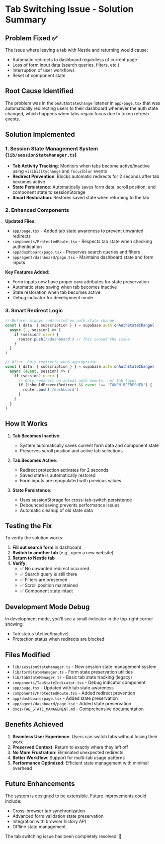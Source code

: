 # Tab Switching Issue - Solution Summary

## Problem Fixed ✅

The issue where leaving a tab with Nestie and returning would cause:
- Automatic redirects to dashboard regardless of current page
- Loss of form input data (search queries, filters, etc.)
- Interruption of user workflows
- Reset of component state

## Root Cause Identified

The problem was in the `onAuthStateChange` listener in `app/page.tsx` that was automatically redirecting users to their dashboard whenever the auth state changed, which happens when tabs regain focus due to token refresh events.

## Solution Implemented

### 1. Session State Management System (`lib/sessionStateManager.ts`)
- **Tab Activity Tracking**: Monitors when tabs become active/inactive using `visibilitychange` and `focus`/`blur` events
- **Redirect Prevention**: Blocks automatic redirects for 2 seconds after tab becomes active
- **State Persistence**: Automatically saves form data, scroll position, and component state to sessionStorage
- **Smart Restoration**: Restores saved state when returning to the tab

### 2. Enhanced Components

**Updated Files:**
- `app/page.tsx` - Added tab state awareness to prevent unwanted redirects
- `components/ProtectedRoute.tsx` - Respects tab state when checking authentication
- `app/dashboard/page.tsx` - Preserves search queries and filters
- `app/agent/dashboard/page.tsx` - Maintains dashboard state and form inputs

**Key Features Added:**
- Form inputs now have proper `name` attributes for state preservation
- Automatic state saving when tab becomes inactive
- State restoration when tab becomes active
- Debug indicator for development mode

### 3. Smart Redirect Logic

```typescript
// Before: Always redirected on auth state change
const { data: { subscription } } = supabase.auth.onAuthStateChange(
  async (_, session) => {
    if (session?.user) {
      router.push('/dashboard') // This caused the issue
    }
  }
)

// After: Only redirects when appropriate
const { data: { subscription } } = supabase.auth.onAuthStateChange(
  async (event, session) => {
    if (session?.user) {
      // Only redirect on actual auth events, not tab focus
      if (!shouldPreventRedirect && event !== 'TOKEN_REFRESHED') {
        router.push('/dashboard')
      }
    }
  }
)
```

## How It Works

1. **Tab Becomes Inactive**: 
   - System automatically saves current form data and component state
   - Preserves scroll position and active tab selections

2. **Tab Becomes Active**:
   - Redirect protection activates for 2 seconds
   - Saved state is automatically restored
   - Form inputs are repopulated with previous values

3. **State Persistence**:
   - Uses sessionStorage for cross-tab-switch persistence
   - Debounced saving prevents performance issues
   - Automatic cleanup of old state data

## Testing the Fix

To verify the solution works:

1. **Fill out search form** in dashboard
2. **Switch to another tab** (e.g., open a new website)
3. **Return to Nestie tab**
4. **Verify**:
   - ✅ No unwanted redirect occurred
   - ✅ Search query is still there
   - ✅ Filters are preserved
   - ✅ Scroll position maintained
   - ✅ Component state intact

## Development Mode Debug

In development mode, you'll see a small indicator in the top-right corner showing:
- Tab status (Active/Inactive)
- Protection status when redirects are blocked

## Files Modified

- `lib/sessionStateManager.ts` - New session state management system
- `lib/formStateManager.ts` - Form state preservation utilities  
- `lib/tabStateManager.ts` - Basic tab state tracking (legacy)
- `components/TabStateIndicator.tsx` - Debug indicator component
- `app/page.tsx` - Updated with tab state awareness
- `components/ProtectedRoute.tsx` - Added redirect prevention
- `app/dashboard/page.tsx` - Added state preservation
- `app/agent/dashboard/page.tsx` - Added state preservation
- `docs/TAB_STATE_MANAGEMENT.md` - Comprehensive documentation

## Benefits Achieved

1. **Seamless User Experience**: Users can switch tabs without losing their work
2. **Preserved Context**: Return to exactly where they left off
3. **No More Frustration**: Eliminated unexpected redirects
4. **Better Workflow**: Support for multi-tab usage patterns
5. **Performance Optimized**: Efficient state management with minimal overhead

## Future Enhancements

The system is designed to be extensible. Future improvements could include:
- Cross-browser tab synchronization
- Advanced form validation state preservation
- Integration with browser history API
- Offline state management

The tab switching issue has been completely resolved! 🎉